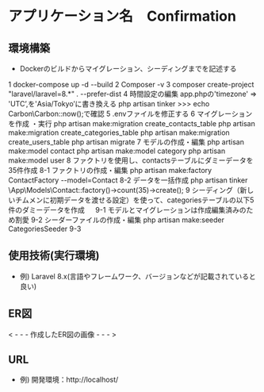 # アプリケーション名　Confirmation

## 環境構築
- Dockerのビルドからマイグレーション、シーディングまでを記述する

1 docker-compose up -d --build
2 Composer -v
3 composer create-project "laravel/laravel=8.*" . --prefer-dist
4 時間設定の編集 app.phpの'timezone' => 'UTC’,を'Asia/Tokyo’に書き換える
  php artisan tinker >>> echo Carbon\Carbon::now();で確認
5 .envファイルを修正する
6 マイグレーションを作成 ・実行
  php artisan make:migration create_contacts_table
  php artisan make:migration create_categories_table
  php artisan make:migration create_users_table
  php artisan migrate
7 モデルの作成・編集
php artisan make:model contact
php artisan make:model category
php artisan make:model user
8 ファクトリを使用し、contactsテーブルにダミーデータを35件作成
8-1 ファクトリの作成・編集
    php artisan make:factory ContactFactory --model=Contact
8-2 データを一括作成
    php artisan tinker
    \App\Models\Contact::factory()->count(35)->create();
9 シーディング（新しいチムメンに初期データを渡せる設定）を使って、categoriesテーブルの以下5件のダミーデータを作成 　
9-1 モデルとマイグレーションは作成編集済みのため割愛
9-2 シーダーファイルの作成・編集
    php artisan make:seeder CategoriesSeeder
9-3 




## 使用技術(実行環境)
- 例) Laravel 8.x(言語やフレームワーク、バージョンなどが記載されていると良い)

## ER図
< - - - 作成したER図の画像 - - - >

## URL
- 例) 開発環境：http://localhost/